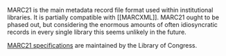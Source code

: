 MARC21 is the main metadata record file format used within institutional libraries. It is partially compatible with [[MARCXML]]. MARC21 ought to be phased out, but considering the enormous amounts of often idiosyncratic records in every single library this seems unlikely in the future.

[MARC21 specifications](https://www.loc.gov/marc/) are maintained by the Library of Congress.